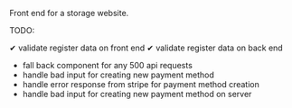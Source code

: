 Front end for a storage website.

TODO: 

   &#x2714;  validate register data on front end
   &#x2714; validate register data on back end
   - fall back component for any 500 api requests
   - handle bad input for creating new payment method
   - handle error response from stripe for payment method creation
   - handle bad input for creating new payment method on server

